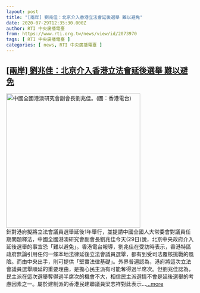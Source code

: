 ```yaml
---
layout: post
title: "[兩岸] 劉兆佳：北京介入香港立法會延後選舉 難以避免"
date: 2020-07-29T12:35:30.000Z
author: RTI 中央廣播電臺
from: https://www.rti.org.tw/news/view/id/2073970
tags: [ RTI 中央廣播電臺 ]
categories: [ news, RTI 中央廣播電臺 ]
---
```

<!--1596026130000-->
[[兩岸] 劉兆佳：北京介入香港立法會延後選舉 難以避免](https://www.rti.org.tw/news/view/id/2073970)
------

<div>
<img src="https://static.rti.org.tw/assets/thumbnails/2020/07/27/d9e83be5c1e5a94697962da5fc8efc1d.jpg" width="360" alt="中國全國港澳研究會副會長劉兆佳。(圖：香港電台)" title="中國全國港澳研究會副會長劉兆佳。(圖：香港電台)"><br>針對港府擬將立法會議員選舉延後1年舉行，並提請中國全國人大常委會對議員任期問題釋法，中國全國港澳研究會副會長劉兆佳今天(29日)說，北京中央政府介入延後選舉的事宜恐「難以避免」。香港電台報導，劉兆佳在受訪時表示，香港特區政府無論引用任何一條本地法律延後立法會議員選舉，都有到受司法覆核挑戰的風險。而由中央出手，則可提供「堅實法律基礎」。外界普遍認為，港府將這次立法會議員選舉順延的重要理由，是擔心民主派有可能奪得過半席次。但劉兆佳認為，民主派在這次選舉奪得過半席次的機會不大，相信民主派選情不會是延後選舉的考慮因素之一。屬於建制派的香港民建聯議員梁志祥對此表示...<a target="_blank" href="https://www.rti.org.tw/news/view/id/2073970">...more</a>
</div>
